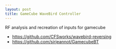 ```yaml
---
layout: post
title: GameCube WaveBird Controller
---
```


RF analysis and recreation of inputs for gamecube

- <https://github.com/CFSworks/wavebird-reversing>
- <https://github.com/sirjeannot/GamecubeBT>
